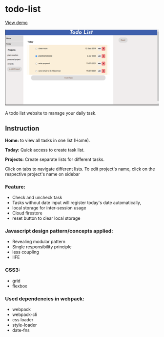 # todo-list
[View demo](https://yuejiahz.github.io/todo-list/)

![Screenshot](/img/demo-pic.png)

A todo list website to manage your daily task.

## Instruction

**Home:** to view all tasks in one list (Home).

**Today:** Quick access to create task list.

**Projects:** Create separate lists for different tasks.

Click on tabs to navigate different lists.
To edit project's name, click on the respective project's name on sidebar

### Feature: 
- Check and uncheck task 
- Tasks without date input will register today's date automatically,
- local storage for inter-session usage
- Cloud firestore
- reset button to clear local storage 

### Javascript design pattern/concepts applied:
- Revealing modular pattern
- Single responsibility principle
- less coupling
- IIFE 

### CSS3:
- grid
- flexbox

### Used dependencies in webpack: 
- webpack
- webpack-cli
- css loader
- style-loader
- date-fns
